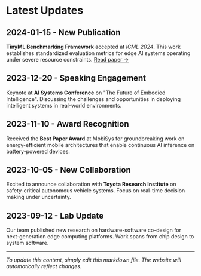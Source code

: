 # Latest Updates

## 2024-01-15 - New Publication
**TinyML Benchmarking Framework** accepted at *ICML 2024*. This work establishes standardized evaluation metrics for edge AI systems operating under severe resource constraints.
[Read paper →](https://example.com)

## 2023-12-20 - Speaking Engagement  
Keynote at **AI Systems Conference** on "The Future of Embodied Intelligence". Discussing the challenges and opportunities in deploying intelligent systems in real-world environments.

## 2023-11-10 - Award Recognition
Received the **Best Paper Award** at MobiSys for groundbreaking work on energy-efficient mobile architectures that enable continuous AI inference on battery-powered devices.

## 2023-10-05 - New Collaboration
Excited to announce collaboration with **Toyota Research Institute** on safety-critical autonomous vehicle systems. Focus on real-time decision making under uncertainty.

## 2023-09-12 - Lab Update
Our team published new research on hardware-software co-design for next-generation edge computing platforms. Work spans from chip design to system software.

---

*To update this content, simply edit this markdown file. The website will automatically reflect changes.* 